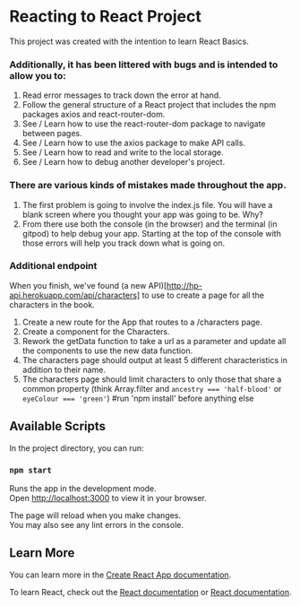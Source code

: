# Reacting to React Project

This project was created with the intention to learn React Basics.

### Additionally, it has been littered with bugs and is intended to allow you to:
1. Read error messages to track down the error at hand.
2. Follow the general structure of a React project that includes the npm packages axios and react-router-dom.
3. See / Learn how to use the react-router-dom package to navigate between pages.
4. See / Learn how to use the axios package to make API calls.
5. See / Learn how to read and write to the local storage.
6. See / Learn how to debug another developer's project. 

### There are various kinds of mistakes made throughout the app. 
1. The first problem is going to involve the index.js file. You will have a blank screen where you thought your app was going to be. Why?
2. From there use both the console (in the browser) and the terminal (in gitpod) to help debug your app. Starting at the top of the console with those errors will help you track down what is going on.

### Additional endpoint
When you finish, we've found (a new API)[http://hp-api.herokuapp.com/api/characters] to use to create a page for all the characters in the book. 

1. Create a new route for the App that routes to a /characters page.
2. Create a component for the Characters.
3. Rework the getData function to take a url as a parameter and update all the components to use the new data function.
4. The characters page should output at least 5 different characteristics in addition to their name.
5. The characters page should limit characters to only those that share a common property (think Array.filter and `ancestry === 'half-blood'` or `eyeColour === 'green'`)
#run 'npm install' before anything else

## Available Scripts

In the project directory, you can run:

### `npm start`

Runs the app in the development mode.\
Open [http://localhost:3000](http://localhost:3000) to view it in your browser.

The page will reload when you make changes.\
You may also see any lint errors in the console.

## Learn More

You can learn more in the [Create React App documentation](https://facebook.github.io/create-react-app/docs/getting-started).

To learn React, check out the [React documentation](https://reactjs.org/) or [React documentation](https://reactjs.org/).
